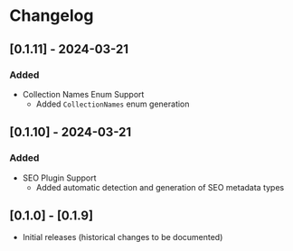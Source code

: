 # Changelog

## [0.1.11] - 2024-03-21

### Added
- Collection Names Enum Support
  - Added `CollectionNames` enum generation


## [0.1.10] - 2024-03-21

### Added
- SEO Plugin Support
  - Added automatic detection and generation of SEO metadata types

## [0.1.0] - [0.1.9]
- Initial releases (historical changes to be documented)
